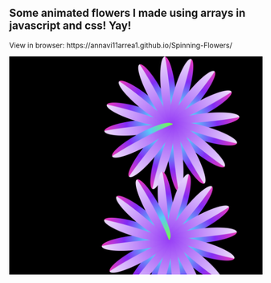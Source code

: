 <h2>Some animated flowers I made using arrays in javascript and css! Yay! </h2>

<p>View in browser: https://annavi11arrea1.github.io/Spinning-Flowers/</p>

![picture of spinning flowers](spin.png)
